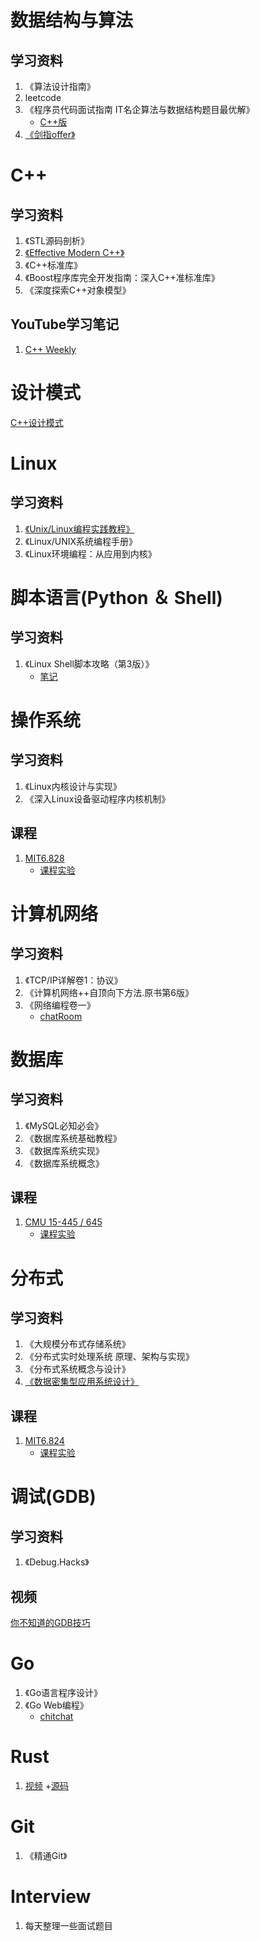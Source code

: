 # 数据结构与算法
## 学习资料
1. 《算法设计指南》
2. leetcode
3. 《程序员代码面试指南 IT名企算法与数据结构题目最优解》
    + [C++版](https://github.com/liu-jianhao/Interview)
4. [《剑指offer》](https://github.com/zhedahht/CodingInterviewChinese2)

# C++
## 学习资料
1. 《STL源码剖析》
2. [《Effective Modern C++》](https://github.com/BartVandewoestyne/Effective-Modern-Cpp)
3. 《C++标准库》
4. 《Boost程序库完全开发指南：深入C++准标准库》
5. 《深度探索C++对象模型》

## YouTube学习笔记
1. [C++ Weekly](https://www.youtube.com/channel/UCxHAlbZQNFU2LgEtiqd2Maw)


# 设计模式
[C++设计模式](https://github.com/liu-jianhao/Cpp-Design-Patterns)

# Linux
## 学习资料
1. [《Unix/Linux编程实践教程》](https://github.com/liu-jianhao/linux_learing)
2. 《Linux/UNIX系统编程手册》
3. 《Linux环境编程：从应用到内核》

# 脚本语言(Python ＆ Shell)
## 学习资料
1. 《Linux Shell脚本攻略（第3版）》
    + [笔记](https://github.com/liu-jianhao/Shell-Scripting-Learning)

# 操作系统
## 学习资料
1. 《Linux内核设计与实现》
2. 《深入Linux设备驱动程序内核机制》
## 课程
1. [MIT6.828](https://pdos.csail.mit.edu/6.828/2014/schedule.html)
    + [课程实验](https://github.com/liu-jianhao/MIT6.828-2014)

# 计算机网络
## 学习资料
1. 《TCP/IP详解卷1：协议》
2. 《计算机网络++自顶向下方法.原书第6版》
3. 《网络编程卷一》
    + [chatRoom](https://github.com/liu-jianhao/chatRoom)

# 数据库
## 学习资料
1. 《MySQL必知必会》
2. 《数据库系统基础教程》
3. 《数据库系统实现》
4. 《数据库系统概念》
## 课程 
1. [CMU 15-445 / 645](https://15445.courses.cs.cmu.edu/fall2017/schedule.html)
    + [课程实验](https://github.com/liu-jianhao/CMU-15-445)

# 分布式
## 学习资料
1. 《大规模分布式存储系统》
2. 《分布式实时处理系统 原理、架构与实现》
3. 《分布式系统概念与设计》
4. [《数据密集型应用系统设计》](https://github.com/Vonng/ddia)
## 课程
1. [MIT6.824](http://nil.csail.mit.edu/6.824/2016/schedule.html)
    + [课程实验](https://github.com/liu-jianhao/Distributed-Systems)

# 调试(GDB)
## 学习资料
1. 《Debug.Hacks》
## 视频
[你不知道的GDB技巧](https://www.bilibili.com/video/av32241488/)

# Go
1. 《Go语言程序设计》
2. 《Go Web编程》
    + [chitchat](https://github.com/liu-jianhao/chitchat)

# Rust
1. [视频](https://www.bilibili.com/video/av36881102)
    +[源码](https://github.com/liu-jianhao/Rust_learning)

# Git
1. 《精通Git》


# Interview
1. 每天整理一些面试题目